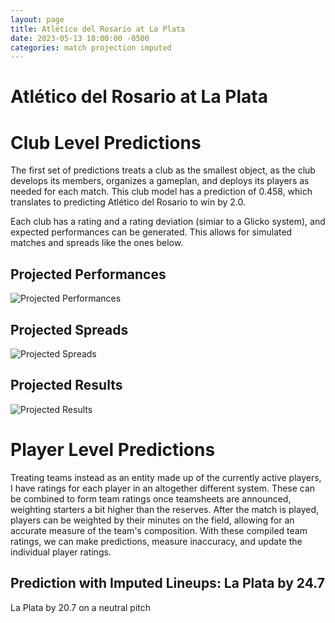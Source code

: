 ```yaml
---  
layout: page  
title: Atlético del Rosario at La Plata  
date: 2023-05-13 18:00:00 -0500  
categories: match projection imputed  
---
```

# Atlético del Rosario at La Plata

# Club Level Predictions


The first set of predictions treats a club as the smallest object, as the club develops its members, organizes a gameplan, and deploys its players as needed for each match. This club model has a prediction of 0.458, which translates to predicting Atlético del Rosario to win by 2.0.

Each club has a rating and a rating deviation (simiar to a Glicko system), and expected performances can be generated. This allows for simulated matches and spreads like the ones below.
## Projected Performances


![Projected Performances](plots/performances_2023-05-13-LaPlata-AtléticodelRosario.png)
## Projected Spreads


![Projected Spreads](plots/spreads_2023-05-13-LaPlata-AtléticodelRosario.png)
## Projected Results


![Projected Results](plots/resultbar_2023-05-13-LaPlata-AtléticodelRosario.png)
# Player Level Predictions


Treating teams instead as an entity made up of the currently active players, I have ratings for each player in an altogether different system. These can be combined to form team ratings once teamsheets are announced, weighting starters a bit higher than the reserves. After the match is played, players can be weighted by their minutes on the field, allowing for an accurate measure of the team's composition. With these compiled team ratings, we can make predictions, measure inaccuracy, and update the individual player ratings.
## Prediction with Imputed Lineups: La Plata by 24.7


La Plata by 20.7 on a neutral pitch

